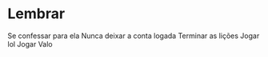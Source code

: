 # Lembrar

Se confessar para ela
Nunca deixar a conta logada 
Terminar as lições
Jogar lol
Jogar Valo
